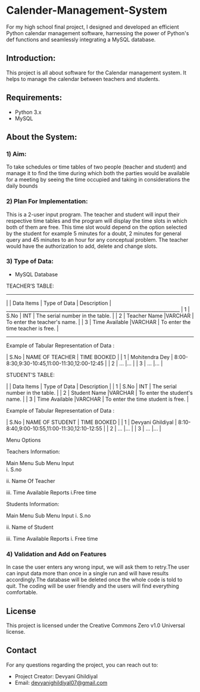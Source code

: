 # Calender-Management-System
For my high school final project, I designed and developed an efficient Python calendar management software, harnessing the power of Python's def functions and seamlessly integrating a MySQL database.

## Introduction:
This project is all about software for the Calendar management system. It helps to manage the calendar between teachers and students.

## Requirements:
* Python 3.x
* MySQL

## About the System:

### 1) Aim:
To take schedules or time tables of two people (teacher and student) and manage it to find the time during which both the parties would be available for a meeting by seeing the time occupied and taking in considerations the daily bounds


### 2) Plan For Implementation:
This is a 2-user input program. The teacher and student will input their respective time tables and the program will display the time slots in which both of them are free. This time slot would depend on the option selected by the student for example 5 minutes for a doubt, 2 minutes for general query and 45 minutes to an hour for any conceptual problem. The teacher would have the authorization to add, delete and change slots. 


### 3) Type of Data:
* MySQL Database


TEACHER’S TABLE:

 _________________________________________________________________________
 |   | Data Items     | Type of Data | Description                        |                                                               _________________________________________________________________________
 | 1 | S.No           | INT          | The serial number in the table.    |
 | 2 | Teacher Name   |VARCHAR       | To enter the teacher's name.       |
 | 3 | Time Available |VARCHAR       | To enter the time teacher is free. |
 __________________________________________________________________________

Example of Tabular Representation of Data :

| S.No | NAME OF TEACHER | TIME BOOKED                                  | 
| 1    | Mohitendra Dey  | 8:00-8:30,9:30-10:45,11:00-11:30,12:00-12:45 | 
| 2    | ...             |...                                           | 
| 3    | ...             |...                                           | 



STUDENT’S TABLE:

|   | Data Items     | Type of Data | Description                        |
| 1 | S.No           | INT          | The serial number in the table.    |
| 2 | Student Name   |VARCHAR       | To enter the student's name.       |
| 3 | Time Available |VARCHAR       | To enter the time student is free. |


Example of Tabular Representation of Data :

| S.No | NAME OF STUDENT    | TIME BOOKED                                  | 
| 1    | Devyani Ghildiyal  | 8:10-8:40,9:00-10:55,11:00-11:30,12:10-12:55 | 
| 2    | ...                |...                                           | 
| 3    | ...                |...                                           | 


Menu Options

Teachers Information:

Main Menu
Sub Menu
Input       
i.   S.no 


ii. Name Of Teacher


iii. Time Available
Reports
i.Free time 



Students Information:

Main Menu
Sub Menu
Input 
i.  S.no


ii. Name of Student


iii. Time Available
Reports
i. Free time





### 4) Validation and Add on Features   
In case the user enters any wrong input, we will ask them to retry.The user can input data more than once in a single run and will have results accordingly.The database will be deleted once the whole code is told to quit. The coding will be user friendly and the users will find everything comfortable. 

## License
This project is licensed under the Creative Commons Zero v1.0 Universal license.

## Contact
For any questions regarding the project, you can reach out to:

* Project Creator: Devyani Ghildiyal
* Email: devyanighildiyal07@gmail.com
